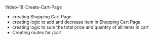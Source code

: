 Video-18-Create-Cart-Page

- creating Shopping Cart Page
- creating logic to add and decrease Item in Shopping Cart Page
- creating logic to sum the total price and quantity of all items in cart
- Creating routes for /cart
